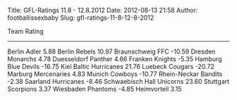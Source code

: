 Title: GFL-Ratings 11.8 - 12.8.2012
Date: 2012-08-13 21:58
Author: footballissexbaby
Slug: gfl-ratings-11-8-12-8-2012

  Team                        Rating
  --------------------------- --------
  Berlin Adler                5.88
  Berlin Rebels               10.97
  Braunschweig FFC            -10.59
  Dresden Monarchs            4.78
  Duesseldorf Panther         4.66
  Franken Knights             -5.35
  Hamburg Blue Devils         -16.75
  Kiel Baltic Hurricanes      21.76
  Luebeck Cougars             -20.72
  Marburg Mercenaries         4.83
  Munich Cowboys              -10.77
  Rhein-Neckar Bandits        -2.38
  Saarland Hurricanes         -8.46
  Schwaebisch Hall Unicorns   23.60
  Stuttgart Scorpions         3.37
  Wiesbaden Phantoms          -4.85
  Heimvorteil                 3.15


